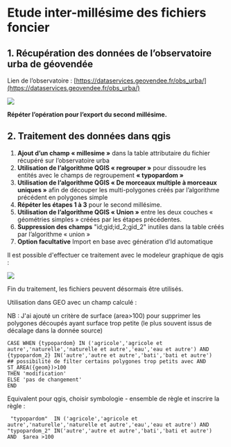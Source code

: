 # Etude inter-millésime des fichiers foncier

## 1. Récupération des données de l’observatoire urba de géovendée

Lien de l’observatoire : [https://dataservices.geovendee.fr/obs_urba/](https://dataservices.geovendee.fr/obs_urba/)

![](https://geotripad.herokuapp.com/uploads/upload_4283632f6d79a76eea7038789b778b16.PNG)


**Répéter l’opération pour l’export du second millésime.**

## 2. Traitement des données dans qgis

1. **Ajout d’un champ « millesime »** dans la table attributaire du fichier récupéré sur l’observatoire urba
1. **Utilisation de l’algorithme QGIS « regrouper »** pour dissoudre les entités avec le champs de regroupement **« typopardom »**
1. **Utilisation de l’algorithme QGIS « De morceaux multiple à morceaux uniques »** afin de découper les multi-polygones créés par l’algorithme précédent en polygones simple
1. **Répéter les étapes 1 à 3** pour le second millésime.
1. **Utilisation de l’algorithme QGIS « Union »** entre les deux couches « géométries simples » créées par les étapes précédentes.
1. **Suppression des champs** "id;gid;id_2;gid_2" inutiles dans la table créés par l’algorithme « union »
1. **Option facultative**  Import en base avec génération d’Id automatique

Il est possible d'effectuer ce traitement avec le modeleur graphique de qgis : 

![](https://geotripad.herokuapp.com/uploads/upload_58e476c4594797b618720d3bd6d879fd.PNG)


Fin du traitement, les fichiers peuvent désormais être utilisés.

Utilisation dans GEO avec un champ calculé :

NB : J'ai ajouté un critère de surface (area>100) pour supprimer les polygones découpés ayant surface trop petite (le plus souvent issus de décalage dans la donnée source)

```
CASE WHEN {typopardom} IN ('agricole','agricole et autre','naturelle','naturelle et autre','eau','eau et autre') AND {typopardom_2} IN('autre','autre et autre','bati','bati et autre')
## possibilité de filter certains polygones trop petits avec AND ST_AREA({geom})>100
THEN 'modification'
ELSE 'pas de changement'
END
```

Equivalent pour qgis, choisir symbologie - ensemble de règle et inscrire la règle : 
```
 "typopardom"  IN ('agricole','agricole et autre','naturelle','naturelle et autre','eau','eau et autre') AND  "typopardom_2" IN('autre','autre et autre','bati','bati et autre')
AND  $area >100
````

